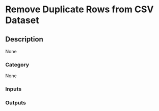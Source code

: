 # Remove Duplicate Rows from CSV Dataset

## Description
None

### Category
None

### Inputs

### Outputs
